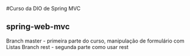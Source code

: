 #Curso da DIO de Spring MVC
## spring-web-mvc

Branch master - primeira parte do curso, manipulação de formulário com Listas
Branch rest - segunda parte como usar rest


